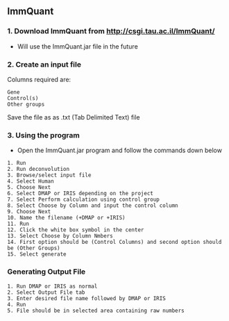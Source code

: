 ## ImmQuant
### 1. Download ImmQuant from http://csgi.tau.ac.il/ImmQuant/
- Will use the ImmQuant.jar file in the future
### 2. Create an input file
Columns required are:
```
Gene
Control(s)
Other groups
```
Save the file as as .txt (Tab Delimited Text) file
### 3. Using the program
- Open the ImmQuant.jar program and follow the commands down below
```
1. Run
2. Run deconvolution
3. Browse/select input file
4. Select Human
5. Choose Next
6. Select DMAP or IRIS depending on the project
7. Select Perform calculation using control group
8. Select Choose by Column and input the control column
9. Choose Next
10. Name the filename (+DMAP or +IRIS)
11. Run
12. Click the white box symbol in the center
13. Select Choose by Column Nmbers
14. First option should be (Control Columns) and second option should be (Other Groups)
15. Select generate
```
### Generating Output File
```
1. Run DMAP or IRIS as normal
2. Select Output File tab
3. Enter desired file name followed by DMAP or IRIS
4. Run
5. File should be in selected area containing raw numbers
```
